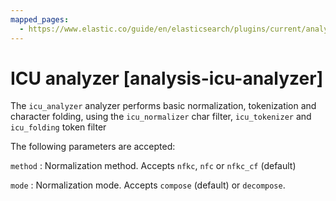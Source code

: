 ```yaml
---
mapped_pages:
  - https://www.elastic.co/guide/en/elasticsearch/plugins/current/analysis-icu-analyzer.html
---
```


# ICU analyzer [analysis-icu-analyzer]

The `icu_analyzer` analyzer performs basic normalization, tokenization and character folding, using the `icu_normalizer` char filter, `icu_tokenizer` and `icu_folding` token filter

The following parameters are accepted:

`method`
:   Normalization method. Accepts `nfkc`, `nfc` or `nfkc_cf` (default)

`mode`
:   Normalization mode. Accepts `compose` (default) or `decompose`.

